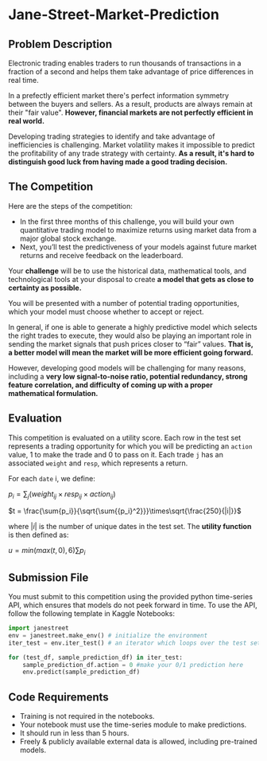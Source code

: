 # Jane-Street-Market-Prediction

## Problem Description
Electronic trading enables traders to run thousands of transactions in a fraction of a second and helps them take advantage of price differences in real time.

In a prefectly efficient market there's perfect information symmetry between the buyers and sellers. As a result, products are always remain at their "fair value". **However, financial markets are not perfectly efficient in real world.**

Developing trading strategies to identify and take advantage of inefficiencies is challenging. Market volatility makes it impossible to predict the profitability of any trade strategy with certainty. **As a result, it's hard to distinguish good luck from having made a good trading decision.**

## The Competition 
Here are the steps of the competition:

- In the first three months of this challenge, you will build your own quantitative trading model to maximize returns using market data from a major global stock exchange.
- Next, you’ll test the predictiveness of your models against future market returns and receive feedback on the leaderboard.

Your **challenge** will be to use the historical data, mathematical tools, and technological tools at your disposal to create **a model that gets as close to certainty as possible.**

You will be presented with a number of potential trading opportunities, which your model must choose whether to accept or reject.

In general, if one is able to generate a highly predictive model which selects the right trades to execute, they would also be playing an important role in sending the market signals that push prices closer to “fair” values. **That is, a better model will mean the market will be more efficient going forward.**

However, developing good models will be challenging for many reasons, including a **very low signal-to-noise ratio, potential redundancy, strong feature correlation, and difficulty of coming up with a proper mathematical formulation.**

## Evaluation
This competition is evaluated on a utility score. Each row in the test set represents a trading opportunity for which you will be predicting an `action` value, 1 to make the trade and 0 to pass on it. Each trade `j` has an associated `weight` and `resp`, which represents a return.

For each `date` i, we define:

$p_i = \sum_j \big({weight}_{ij}\times{resp}_{ij}\times{action}_{ij}\big)$

$t = \frac{\sum{p_i}}{\sqrt{\sum{{p_i}^2}}}\times\sqrt{\frac{250}{|i|}}$

where $|i|$ is the number of unique dates in the test set. The **utility function** is then defined as:

$u = min(max(t,0),6)\sum{p_i}$

## Submission File
You must submit to this competition using the provided python time-series API, which ensures that models do not peek forward in time. To use the API, follow the following template in Kaggle Notebooks:

```python
import janestreet
env = janestreet.make_env() # initialize the environment
iter_test = env.iter_test() # an iterator which loops over the test set

for (test_df, sample_prediction_df) in iter_test:
    sample_prediction_df.action = 0 #make your 0/1 prediction here
    env.predict(sample_prediction_df)
```

## Code Requirements

- Training is not required in the notebooks.
- Your notebook must use the time-series module to make predictions.
- It should run in less than 5 hours.
- Freely & publicly available external data is allowed, including pre-trained models.

